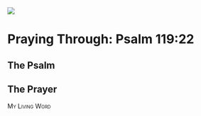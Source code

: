 <img class="intro-right" src="/images/art-paris-psalter.jpg">

<style>
  li {list-style-type: none;}
  p + ul {
    margin-top: -18px;
}
</style>

# Praying Through: Psalm 119:22

## The Psalm

## The Prayer

<div style="font-variant: small-caps;">
My Living Word
</div>
